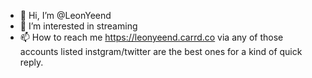- 👋 Hi, I’m @LeonYeend
- 👀 I’m interested in streaming
- 📫 How to reach me https://leonyeend.carrd.co via any of those accounts listed instgram/twitter are the best ones for a kind of quick reply.

<!---
LeonYeend/LeonYeend is a ✨ special ✨ repository because its `README.md` (this file) appears on your GitHub profile.
You can click the Preview link to take a look at your changes.
--->
